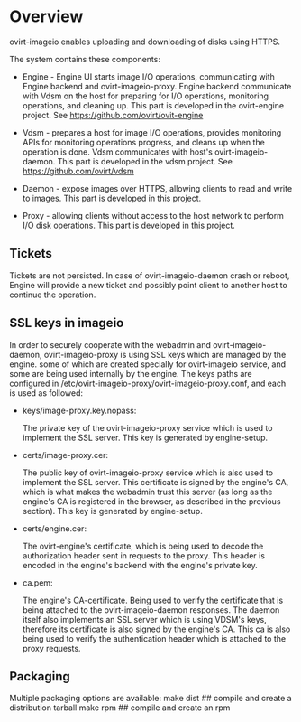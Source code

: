 # Overview

ovirt-imageio enables uploading and downloading of disks using HTTPS.

The system contains these components:

- Engine - Engine UI starts image I/O operations, communicating with
  Engine backend and ovirt-imageio-proxy.  Engine backend communicate
  with Vdsm on the host for preparing for I/O operations, monitoring
  operations, and cleaning up.  This part is developed in the
  ovirt-engine project.  See https://github.com/ovirt/ovit-engine

- Vdsm - prepares a host for image I/O operations, provides monitoring
  APIs for monitoring operations progress, and cleans up when the
  operation is done. Vdsm communicates with host's ovirt-imageio-daemon.
  This part is developed in the vdsm project.  See
  https://github.com/ovirt/vdsm

- Daemon - expose images over HTTPS, allowing clients to read and write
  to images. This part is developed in this project.

- Proxy - allowing clients without access to the host network to perform
  I/O disk operations. This part is developed in this project.


## Tickets

Tickets are not persisted. In case of ovirt-imageio-daemon crash or
reboot, Engine will provide a new ticket and possibly point client to
another host to continue the operation.


## SSL keys in imageio

In order to securely cooperate with the webadmin and
ovirt-imageio-daemon, ovirt-imageio-proxy is using SSL keys which
are managed by the engine. some of which are created specially for
ovirt-imageio service, and some are being used internally by the
engine. The keys paths are configured in
/etc/ovirt-imageio-proxy/ovirt-imageio-proxy.conf, and each is used
as followed:

* keys/image-proxy.key.nopass:

	The private key of the ovirt-imageio-proxy service which is
	used to implement the SSL server.
	This key is generated by engine-setup.

* certs/image-proxy.cer:

	The public key of ovirt-imageio-proxy service which is also
        used to implement the SSL server. This certificate is signed
	by the engine's CA, which is what makes the webadmin trust
	this server (as long as the engine's CA is registered in the
        browser, as described in the previous section).
	This key is generated by engine-setup.

* certs/engine.cer:

	The ovirt-engine's certificate, which is being used to decode
        the authorization header sent in requests to the proxy. This
        header is encoded in the engine's backend with the engine's
	private	key.

* ca.pem:

	The engine's CA-certificate. Being used to verify the
	certificate that is being attached to the
	ovirt-imageio-daemon responses. The daemon itself also
	implements an SSL server which is using VDSM's keys, therefore
	its certificate is also signed by the engine's CA. This ca is
	also being used to verify the authentication header which is
	attached to the proxy requests.


## Packaging

Multiple packaging options are available:
  make dist  ## compile and create a distribution tarball
  make rpm   ## compile and create an rpm
